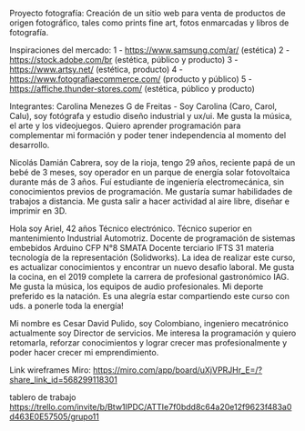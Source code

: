 Proyecto fotografía:
Creación de un sitio web para venta de productos de origen fotográfico, tales como prints fine art, fotos enmarcadas y libros de fotografía. 

Inspiraciones del mercado:
1 - https://www.samsung.com/ar/ (estética)
2 - https://stock.adobe.com/br (estética, público y producto)
3 - https://www.artsy.net/ (estética, producto)
4 - https://www.fotografiaecommerce.com/ (producto y público)
5 - https://affiche.thunder-stores.com/ (estética, público y producto)

Integrantes:
Carolina Menezes G de Freitas - Soy Carolina (Caro, Carol, Calu), soy fotógrafa y estudio diseño industrial y ux/ui. Me gusta la música, el arte y los videojuegos. Quiero aprender programación para complementar mi formación y poder tener independencia al momento del desarrollo.

Nicolás Damián Cabrera, soy de la rioja, tengo 29 años, reciente papá de un bebé de 3 meses, soy operador en un parque de energía solar fotovoltaica durante más de 3 años. Fuí estudiante de ingeniería electromecánica, sin conocimientos previos de programación. Me gustaría sumar habilidades de trabajos a distancia. Me gusta salir a hacer actividad al aire libre, diseñar e imprimir en 3D.

Hola soy Ariel, 42 años
Técnico electrónico.
Técnico superior en mantenimiento Industrial Automotriz.
Docente de programación de sistemas embebidos Arduino CFP N°8  SMATA
Docente terciario IFTS 31 materia tecnología de la representación (Solidworks).
La idea de realizar este curso, es actualizar conocimientos y encontrar un nuevo desafio laboral.
Me gusta la cocina,  en el 2019 complete la carrera de profesional gastronómico  IAG.
Me gusta la música, los equipos de audio profesionales. 
Mi deporte preferido es la natación. 
Es una alegría estar compartiendo este curso con uds. a ponerle toda la energía! 

Mi nombre es Cesar David Pulido, soy Colombiano, ingeniero mecatrónico actualmente soy Director de servicios.
Me interesa la programación y quiero retomarla, reforzar conocimientos  y lograr crecer mas profesionalmente y poder hacer crecer mi emprendimiento.  

Link wireframes Miro: https://miro.com/app/board/uXjVPRJHr_E=/?share_link_id=568299118301


tablero de trabajo
https://trello.com/invite/b/Btw1IPDC/ATTIe7f0bdd8c64a20e12f9623f483a0d463E0E57505/grupo11
